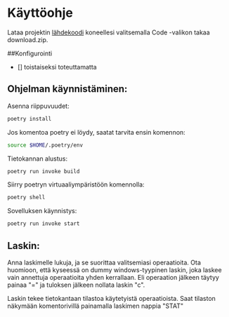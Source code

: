 # Käyttöohje

Lataa projektin [lähdekoodi](https://github.com/Doubleneck/ot-harjoitustyo) koneellesi valitsemalla Code -valikon takaa download.zip.

##Konfigurointi

- [] toistaiseksi toteuttamatta

## Ohjelman käynnistäminen:

Asenna riippuvuudet:
```bash
poetry install
```
Jos komentoa poetry ei löydy, saatat tarvita ensin komennon:
```bash
source $HOME/.poetry/env
```
Tietokannan alustus:
```bash
poetry run invoke build
```
Siirry poetryn virtuaaliympäristöön komennolla: 
```bash
poetry shell
```
Sovelluksen käynnistys:
```bash
poetry run invoke start
```
## Laskin:

Anna laskimelle lukuja, ja se suorittaa valitsemiasi operaatioita. Ota huomioon, että kyseessä on dummy windows-tyypinen laskin, joka laskee vain annettuja operaatioita yhden kerrallaan. Eli operaation jälkeen täytyy painaa "=" ja tuloksen jälkeen nollata laskin "c".

Laskin tekee tietokantaan tilastoa käytetyistä operaatioista. Saat tilaston näkymään komentorivillä painamalla laskimen nappia "STAT"


